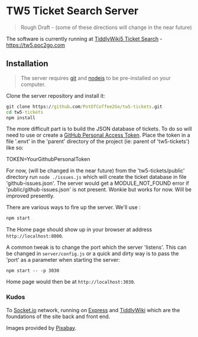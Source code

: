 # TW5 Ticket Search Server

> Rough Draft - (some of these directions will change in the near future)

The software is currently running at [TiddlyWiki5 Ticket Search][10] - https://tw5.poc2go.com

## Installation
> The server requires [git][3] and [nodejs][4] to be pre-installed on your computer.

Clone the server repository and install it:

```cmd
git clone https://github.com/PotOfCoffee2Go/tw5-tickets.git
cd tw5-tickets
npm install
```

The more difficult part is to build the JSON database of tickets. To do so will need to use or create a [GitHub Personal Access Token][9]. Place the token in a file '.envt' in the 'parent' directory of the project (ie: parent of 'tw5-tickets') like so:

TOKEN=YourGithubPersonalToken

For now, (will be changed in the near future) from the 'tw5-tickets/public' directory run `node ./issues.js` which will create the ticket database in file 'github-issues.json'.
The server would get a MODULE_NOT_FOUND error if 'public/github-issues.json' is not present. Wonkie but works for now. Will be improved presently.

There are various ways to fire up the server. We'll use :

```cmd
npm start
```

The Home page should show up in your browser at address `http://localhost:8000`.

A common tweak is to change the port which the server 'listens'. This can be changed in `server/config.js` or a quick and dirty way is to pass the 'port' as a parameter when starting the server:

 `npm start -- -p 3030`

Home page would then be at `http://localhost:3030`.

### Kudos
To [Socket.io][13] network, running on [Express][11] and [TiddlyWiki][12] which are the foundations of the site back and front end.

Images provided by [Pixabay][8].

[1]: https://github.com/mykeels/steganography
[2]: https://github.com/rodrigouroz/steganography
[3]: https://git-scm.com/
[4]: https://nodejs.org/
[5]: https:/github.com/repo/issues
[6]: https://ngrok.com/
[7]: https://github.com/mixu/markdown-styles
[8]: https://pixabay.com/
[9]: https://docs.github.com/en/authentication/keeping-your-account-and-data-secure/creating-a-personal-access-token
[10]: https://tw5.poc2go.com
[11]: http://expressjs.com/
[12]: https://tiddlywiki.com/
[13]: https://socket.io/
